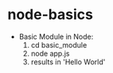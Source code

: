 # node-basics

- Basic Module in Node: 
  1. cd basic_module
  2. node app.js
  3. results in 'Hello World'
